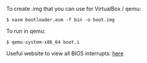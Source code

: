 To create .img that you can use for VirtualBox / qemu:


`$ nasm bootloader.asm -f bin -o boot.img`


To run in qemu:


`$ qemu-system-x86_64 boot.i`

Useful website to view all BIOS interrupts: [here](https://www.ctyme.com/intr/int.htm)